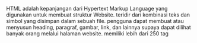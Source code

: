 HTML adalah kepanjangan dari Hypertext Markup Language yang digunakan untuk membuat struktur Website.
teridir dari kombinasi teks dan simbol yang disimpan dalam sebuah file.
pengguna dapat membuat atau menyusun heading, paragraf, gambar, link, dan lainnya supaya dapat dilihat banyak orang melalui halaman website.
memiliki lebih dari 250 tag
